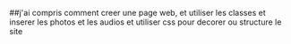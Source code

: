 ##j'ai compris comment creer une page web, et utiliser les classes et inserer les photos et les audios et utiliser css pour decorer ou structure le site
